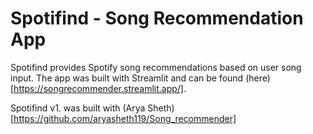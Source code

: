 # Spotifind - Song Recommendation App

Spotifind provides Spotify song recommendations based on user song input. The app was built with Streamlit and can be found (here)[https://songrecommender.streamlit.app/].

Spotifind v1. was built with (Arya Sheth)[https://github.com/aryasheth119/Song_recommender]